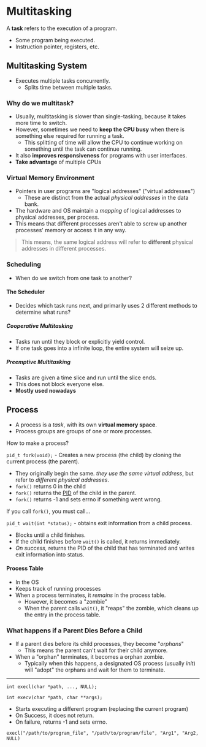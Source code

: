 # Multitasking

A **task** refers to the execution of a program.

- Some program being executed.
- Instruction pointer, registers, etc.

## Multitasking System
- Executes multiple tasks concurrently.
	- Splits time between multiple tasks.

### Why do we multitask?
- Usually, multitasking is slower than single-tasking, because it takes more time to switch.
- However, sometimes we need to **keep the CPU busy** when there is something else required for running a task.
	- This splitting of time will allow the CPU to continue working on something until the task can continue running.
- It also **improves responsiveness** for programs with user interfaces.
- **Take advantage** of multiple CPUs

### Virtual Memory Environment
- Pointers in user programs are "logical addresses" ("virtual addresses")
	- These are distinct from the actual *physical addresses* in the data bank.
- The hardware and OS maintain a *mapping* of logical addresses to physical addresses, per process.
- This means that different processes aren't able to screw up another processes' memory or access it in any way.

> This means, the same logical address will refer to **different** physical addresses in different processes.

### Scheduling
- When do we switch from one task to another?

#### The Scheduler
- Decides which task runs next, and primarily uses 2 different methods to determine what runs?

##### Cooperative Multitasking
- Tasks run until they block or explicitly yield control.
- If one task goes into a infinite loop, the entire system will seize up.

##### Preemptive Multitasking
- Tasks are given a time slice and run until the slice ends.
- This does not block everyone else.
- **Mostly used nowadays**

## Process
- A process is a *task*, with its own **virtual memory space**.
- Process groups are groups of one or more processes.

How to make a process?

`pid_t fork(void);` - Creates a new process (the child) by cloning the current process (the parent).

- They originally begin the same. *they use the same virtual address*, but refer to *different physical addresses*.
- `fork()` returns 0 in the child
- `fork()` returns the [PID](the-shell#processes) of the child in the parent.
- `fork()` returns -1 and sets errno if something went wrong.

If you call `fork()`, you must call...

`pid_t wait(int *status);` - obtains exit information from a child process.

- Blocks until a child finishes.
- If the child finishes before `wait()` is called, it returns immediately.
- *On success,* returns the PID of the child that has terminated and writes exit information into status.

#### Process Table
- In the OS
- Keeps track of running processes
- When a process terminates, it *remains* in the process table.
	- However, it becomes a "zombie"
	- When the parent calls `wait()`, it "reaps" the zombie, which cleans up the entry in the process table.

### What happens if a Parent Dies Before a Child
- If a parent dies before its child processes, they become "*orphans*"
	- This means the parent can't wait for their child anymore.
- When a "orphan" terminates, it becomes a orphan zombie.
	- Typically when this happens, a designated OS process (usually *init*) will "adopt" the orphans and wait for them to terminate.

---

`int execl(char *path, ..., NULL);`

`int execv(char *path, char **args);`

- Starts executing a different program (replacing the current program)
- On Success, it does not return.
- On failure, returns -1 and sets errno.

`execl("/path/to/program_file", "/path/to/program/file", "Arg1", "Arg2, NULL)`